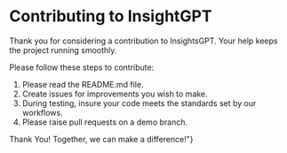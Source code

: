 # Contributing to InsightGPT

Thank you for considering a contribution to InsightsGPT. Your help keeps the project running smoothly.

Please follow these steps to contribute:

1. Please read the README.md file.
2. Create issues for improvements you wish to make.
3. During testing, insure your code meets the standards set by our workflows.
4. Please raise pull requests on a demo branch.

Thank You! Together, we can make a difference!"}